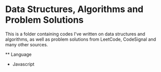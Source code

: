 # Data Structures, Algorithms and Problem Solutions

This is a folder containing codes I've written on data structures and algorithms, as well as problem solutions from LeetCode, CodeSignal and many other sources.

** Language

* Javascript
